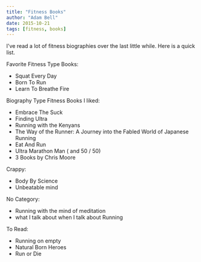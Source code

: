```yaml
---
title: "Fitness Books"
author: "Adam Bell"
date: 2015-10-21
tags: [fitness, books]
---
```


I've read a lot of fitness biographies over the last little while.  Here is a quick list.

<!--more-->

Favorite Fitness Type Books:

* Squat Every Day
* Born To Run
* Learn To Breathe Fire

Biography Type Fitness Books I liked:

* Embrace The Suck
* Finding Ultra
* Running with the Kenyans
* The Way of the Runner: A Journey into the Fabled World of Japanese Running
* Eat And Run
* Ultra Marathon Man ( and 50 / 50)
* 3 Books by Chris Moore

Crappy:

* Body By Science
* Unbeatable mind

No Category:

* Running with the mind of meditation
* what I talk about when I talk about Running

To Read:

* Running on empty
* Natural Born Heroes
* Run or Die
